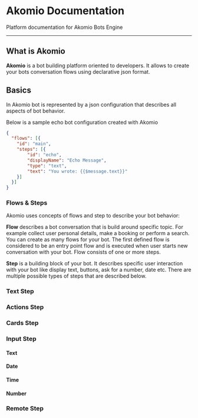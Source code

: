 # Akomio Documentation

Platform documentation for Akomio Bots Engine

---

## What is Akomio

**Akomio** is a bot building platform oriented to developers. It allows to create your bots conversation flows using declarative json format.

## Basics

In Akomio bot is represented by a json configuration that describes all aspects of bot behavior.

Below is a sample echo bot configuration created with Akomio

```json
{
  "flows": [{
 	"id": "main",
    "steps": [{
  		"id": "echo",
      	"displayName": "Echo Message",
      	"type": "text",
       	"text": "You wrote: {{$message.text}}"
	}]
  }]
}
```



### Flows & Steps

Akomio uses concepts of flows and step to describe your bot behavior:

**Flow**  describes a bot conversation that is build around specific topic. For example collect user personal details, make a booking or perform a search. You can create as many flows for your bot. The first defined flow is considered to be an entry point flow and is executed when user starts new conversation with your bot. Flow consists of one or more steps.

**Step** is a building block of your bot. It describes specific user interaction with your bot like display text, buttons, ask for a number, date etc. There are multiple possible types of steps that are described below.

### Text Step

### Actions Step

### Cards Step

### Input Step

#### Text

#### Date

#### Time

#### Number

### Remote Step